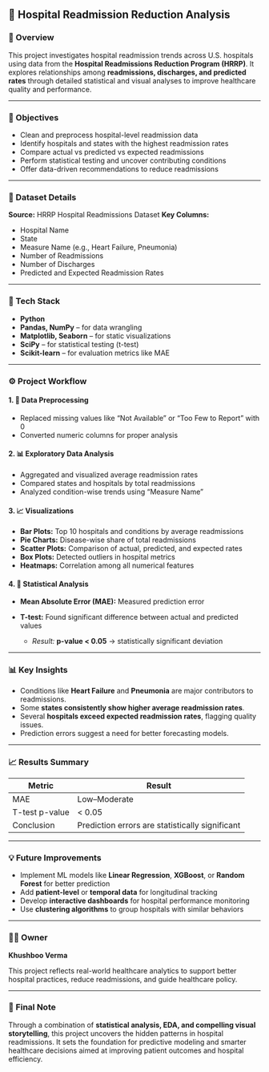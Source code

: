 ## 🏥 Hospital Readmission Reduction Analysis

### 📌 Overview

This project investigates hospital readmission trends across U.S. hospitals using data from the **Hospital Readmissions Reduction Program (HRRP)**. It explores relationships among **readmissions, discharges, and predicted rates** through detailed statistical and visual analyses to improve healthcare quality and performance.

---

### 🎯 Objectives

* Clean and preprocess hospital-level readmission data
* Identify hospitals and states with the highest readmission rates
* Compare actual vs predicted vs expected readmissions
* Perform statistical testing and uncover contributing conditions
* Offer data-driven recommendations to reduce readmissions

---

### 📂 Dataset Details

**Source:** HRRP Hospital Readmissions Dataset
**Key Columns:**

* Hospital Name
* State
* Measure Name (e.g., Heart Failure, Pneumonia)
* Number of Readmissions
* Number of Discharges
* Predicted and Expected Readmission Rates

---

### 🧰 Tech Stack

* **Python**
* **Pandas, NumPy** – for data wrangling
* **Matplotlib, Seaborn** – for static visualizations
* **SciPy** – for statistical testing (t-test)
* **Scikit-learn** – for evaluation metrics like MAE

---

### ⚙️ Project Workflow

#### 1. 🧹 Data Preprocessing

* Replaced missing values like “Not Available” or “Too Few to Report” with 0
* Converted numeric columns for proper analysis

#### 2. 📊 Exploratory Data Analysis

* Aggregated and visualized average readmission rates
* Compared states and hospitals by total readmissions
* Analyzed condition-wise trends using “Measure Name”

#### 3. 📈 Visualizations

* **Bar Plots:** Top 10 hospitals and conditions by average readmissions
* **Pie Charts:** Disease-wise share of total readmissions
* **Scatter Plots:** Comparison of actual, predicted, and expected rates
* **Box Plots:** Detected outliers in hospital metrics
* **Heatmaps:** Correlation among all numerical features

#### 4. 🧮 Statistical Analysis

* **Mean Absolute Error (MAE):** Measured prediction error
* **T-test:** Found significant difference between actual and predicted values

  * *Result:* **p-value < 0.05** → statistically significant deviation

---

### 📊 Key Insights

* Conditions like **Heart Failure** and **Pneumonia** are major contributors to readmissions.
* Some **states consistently show higher average readmission rates**.
* Several **hospitals exceed expected readmission rates**, flagging quality issues.
* Prediction errors suggest a need for better forecasting models.

---

### 📈 Results Summary

| Metric         | Result                                          |
| -------------- | ----------------------------------------------- |
| MAE            | Low–Moderate                                    |
| T-test p-value | < 0.05                                          |
| Conclusion     | Prediction errors are statistically significant |

---

### 💡 Future Improvements

* Implement ML models like **Linear Regression**, **XGBoost**, or **Random Forest** for better prediction
* Add **patient-level** or **temporal data** for longitudinal tracking
* Develop **interactive dashboards** for hospital performance monitoring
* Use **clustering algorithms** to group hospitals with similar behaviors

---

### 👨‍💻 Owner

**Khushboo Verma**

This project reflects real-world healthcare analytics to support better hospital practices, reduce readmissions, and guide healthcare policy.

---

### 🚀 Final Note

Through a combination of **statistical analysis, EDA, and compelling visual storytelling**, this project uncovers the hidden patterns in hospital readmissions. It sets the foundation for predictive modeling and smarter healthcare decisions aimed at improving patient outcomes and hospital efficiency.
